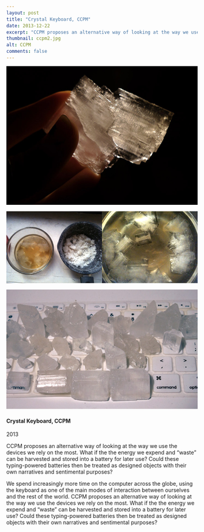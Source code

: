 ```yaml
---
layout: post
title: "Crystal Keyboard, CCPM"
date: 2013-12-22
excerpt: "CCPM proposes an alternative way of looking at the way we use the devices we rely on the most. What if the the energy we expend and “waste” can be harvested and stored into a battery for later use? Could these typing-powered batteries then be treated as designed objects with their own narratives and sentimental purposes?"
thumbnail: ccpm2.jpg
alt: CCPM
comments: false
---
```


<div class="col-md-7">
	<!-- <p><img src="../posts/img/portfolio/qualifiedself1.jpg"/></p> -->
	<p><img src="../posts/img/portfolio/ccpm2.jpg"></p>
	<p><img src="../posts/img/portfolio/cooking-crystals2.jpg"></p>
	<p><img src="../posts/img/portfolio/ccpm.jpg"></p>
</div>

<div class="col-md-4 portfolio-description">
<h4>Crystal Keyboard, CCPM</h4>
<p class="date">2013</p>

<p>CCPM proposes an alternative way of looking at the way we use the devices we rely on the most. What if the the energy we expend and “waste” can be harvested and stored into a battery for later use? Could these typing-powered batteries then be treated as designed objects with their own narratives and sentimental purposes?</p>

<p>We spend increasingly more time on the computer across the globe, using the keyboard as one of the main modes of interaction between ourselves and the rest of the world. CCPM proposes an alternative way of looking at the way we use the devices we rely on the most. What if the the energy we expend and “waste” can be harvested and stored into a battery for later use? Could these typing-powered batteries then be treated as designed objects with their own narratives and sentimental purposes?</p>